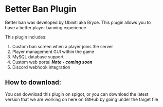 # Better Ban Plugin
Better ban was developed by Ubiniti aka Bryce. This plugin allows you to have a better 
player banning experience.

This plugin includes:
1. Custom ban screen when a player joins the server
2. Player management GUI within the game
3. MySQL database support
4. Custom web portal **_Note - coming soon_**
5. Discord webhook integration 

## How to download:
You can download this plugin on spigot, or you can download the latest version that we are working on
here on GitHub by going under the target file
